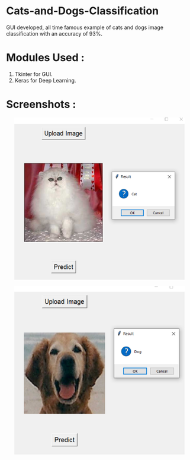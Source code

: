 # Cats-and-Dogs-Classification
  GUI developed, all time famous example of cats and dogs image classification with an accuracy of 93%.

# Modules Used : 
  
   1. Tkinter for GUI.
   2. Keras for Deep Learning.
  
# Screenshots :

  <p align="center"><img width="460" src="/Screenshots/Screenshot2.PNG"></p>
        
  <p align="center"><img width="460" src="/Screenshots/Screenshot1.PNG"></p>
